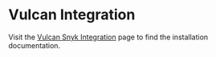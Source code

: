 # Vulcan Integration

Visit the [Vulcan Snyk Integration](https://help.vulcancyber.com/en/articles/7227059-snyk-connector-new-revision) page to find the installation documentation.

